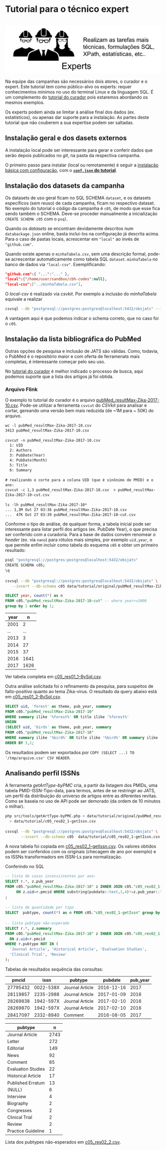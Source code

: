 # Tutorial para o técnico expert

&nbsp; ![](assets/experts.png)

Na equipe das campanhas são necessários dois atores, o curador e o expert. Este tutorial tem como público-alvo os experts: requer conhecimentos mínimos no uso do terminal Linux e da linguagem SQL. É um complemento do [tutorial do curador](tutorial-curador.md) pois estaremos abordando os mesmos exemplos.

Os experts podem ainda se limitar à análise final dos dados (ex. estatísticos), ou apenas dar suporte para a instalação. As partes deste tutorial que não couberem a sua expertise podem ser saltadas.

## Instalação geral e dos dasets externos

A instalação local pode ser interessante para gerar e conferir dados que serão depois publicados no *git*, na pasta da respectiva campanha.

O primeiro passo para instalar (local ou remotamente) é seguir a [instalação básica com configuração](https://github.com/datasets-br/sql-unifier#configurating), com o  **[`conf.json` do tutorial](../data/tutorial/conf.json)**.

## Instalação dos datasets da campanha

Os datasets de uso geral ficam no SQL SCHEMA `dataset`, e os datasets específicos (sem reuso) de cada campanha, ficam no respectivo dataset. No exemplo do tutorial o código da campanha é `c05`, de modo que esse fica sendo também o SCHEMA. Deve-se proceder manualmente a inicialização `CREATE SCHEMA c05` com o `psql`.

Quando os _datasets_ se encontram devidamente descritos num `databackage.json` online, basta inclui-los na configuração já descrita acima. Para o caso de pastas locais, acrescentar em `"local"` ao invés de `"github.com"`.

Quando existe apenas o `minhaTabela.csv`, sem uma descrição formal, pode-se acrescentar automaticamente como tabela SQL `dataset.minhaTabela` no banco de dados via `"local-csv"`. Exemplificando:

```json
"github.com":{ "...":"..." },
"local":{"/home/user/sandbox/cbh-codes":null},
"local-csv":["../minhaTabela.csv"],
```

O *local-csv* é realizado via *csvkit*. Por exemplo a inclusão do *minhaTabela* equivale a realizar

```sh
csvsql --db "postgresql://postgres:postgres@localhost:5432/obsjats" --insert --db-schema c05 minhatabela.csv
```
A vantagem aqui é que podemos indicar o schema correto, que no caso foi o `c05`.

## Instalação da lista bibliográfica do PubMed

Outras opções de pesquisa e inclusão de JATS são válidas. Como, todavia, o PubMed é o repositório maior e com oferta de ferramenats mais completas, é interessante começar pelo seu uso.

No [tutorial do curador](tutorial-curador.md) é melhor indicado o processo de busca, aqui podemos suporte que a lista dos artigos já foi obtida.

### Arquivo Flink
O exemplo to tutorial do curador é o arquivo [pubMed_resultMax-Zika-2017-10.csv](../data/tutorial/original/pubMed_resultMax-Zika-2017-10.csv).  Pode-se utilizar a ferramenta `csvcut` do *CSVkit* para analisar e cortar, gereando uma versão bem mais reduzida (de ~1M para ~ 50K) do arquivo.

```
wc -l pubMed_resultMax-Zika-2017-10.csv
3413 pubMed_resultMax-Zika-2017-10.csv

csvcut -n pubMed_resultMax-Zika-2017-10.csv
  1: UID
  2: Authors
  3: PubDate(Year)
  4: PubDate(Month)
  5: Title
  6: Summary

# realizando o corte para a coluna UID (que é sinônimo de PMID) e o ano:
csvcut -c 1,3 pubMed_resultMax-Zika-2017-10.csv  > pubMed_resultMax-Zika-2017-10-cut.csv

ls -lh pubMed_resultMax-Zika-2017-10*
... 1,3M Out 27 03:36 pubMed_resultMax-Zika-2017-10.csv
...  47K Out 27 03:39 pubMed_resultMax-Zika-2017-10-cut.csv
```

Conforme o tipo de análise, de qualquer forma, a tabela inicial pode ser interessante para listar perfil dos artigos (ex. PubDate Year), o que precisa ser conferido com a curadoria. Para a base de dados convém renomear o *header* (ex. via `nano`)  para rótulos mais simples, por exemplo `uid,year`, o que permite enfim incluir como tabela do esquema `c05` e obter um primeiro resultado:

```sh
psql "postgresql://postgres:postgres@localhost:5432/obsjats"
CREATE SCHEMA c05;
\q

csvsql --db "postgresql://postgres:postgres@localhost:5432/obsjats" \
   --insert --db-schema c05 data/tutorial/original/pubMed_resultMax-Zika-2017-10.csv
```

```sql
SELECT year, count(*) as n
FROM c05."pubMed_resultMax-Zika-2017-10-cut" -- where year>=2000
group by 1 order by 1;
```

year |  n   
-----|------
2001 |    2
...  |  ...
2013 |    3
2014 |   27
2015 |   37
2016 | 1641
2017 | 1626

Ver tabela completa em [c05_res01_1-BySql.csv](../data/tutorial/c05_res01_1-BySql.csv).

Outra análise solicitada foi o refinamento da pesquisa, para suspeitos de falto-positivo quanto ao tema Zika-virus. O resultado da query abaixo está em [c05_res01_2-BySql.csv](../data/tutorial/c05_res01_2-BySql.csv).

 ```sql
 SELECT uid, 'forest' as theme, pub_year, summary  
 FROM c05."pubMed_resultMax-Zika-2017-10"
 WHERE summary ilike '%forest%' OR title ilike '%forest%'
 UNION
 (SELECT uid, 'birds' as theme, pub_year, summary  
 FROM c05."pubMed_resultMax-Zika-2017-10"
 WHERE summary ilike '%bird%' OR title ilike '%bird%' OR summary ilike '%ornitholog%' OR title ilike '%ornitholog%')
 ORDER BY 3,1;
```
Os resultados podem ser exportados por `COPY (SELECT ...) TO '/tmp/arquivo.csv' CSV HEADER`.

## Analisando perfil ISSNs

A ferramenta *getArtType-byPMC*  cria, a partir da listagem dos PMIDs, uma tabela PMID-ISSN-Tipo-data, para termos, antes de se restringir ao JATS, um perfil da distribuição do universo de artigos entre as diferentes revitas. Como se baseia no uso de API pode ser demorado (da ordem de 10 minutos o milhar).

```sh
php src/tools/getArtType-byPMC.php < data/tutorial/original/pubMed_resultMax-Zika-2017-10.csv \
  > data/tutorial/c05_res02_1-getIssn.csv

csvsql --db "postgresql://postgres:postgres@localhost:5432/obsjats" \
       --insert --db-schema c05  data/tutorial/c05_res02_1-getIssn.csv  
```

A nova tabela foi copiada em [c05_res02_1-getIssn.csv](../../data/tutorial/c05_res02_1-getIssn.csv). Os valores obtidos podem ser conferidos com os originais (checagem de ano por exemplo) e os ISSNs transformadors em ISSN-Ls para normalização.

Conferindo no SQL

```sql
-- lista de casos inconsistentes por ano:
SELECT r.*, z.pub_year
FROM c05."pubMed_resultMax-Zika-2017-10" z INNER JOIN c05."c05_res02_1-getIssn" r
     ON z.uid=r.pmcid WHERE substring(pubdate::text,1,4)!=z.pub_year::text
;

-- lista de quantidade por tipo
SELECT  pubtype, count(*) as n FROM c05."c05_res02_1-getIssn" group by 1 order by 2 desc;

-- lista pubtype não-esperado
SELECT r.*, z.summary
FROM c05."pubMed_resultMax-Zika-2017-10" z INNER JOIN c05."c05_res02_1-getIssn" r
  ON z.uid=r.pmcid
WHERE r.pubtype NOT IN (
  'Journal Article', 'Historical Article', 'Evaluation Studies',
  'Clinical Trial', 'Review'
);
```
Tabelas de resultados  sequência das consultas:

pmcid   |   issn    |     pubtype     |  pubdate   | pub_year
----------|-----------|-----------------|------------|----------
27795432 | 0022-538X | Journal Article | 2016-12-16 |     2017
28119857 | 2235-2988 | Journal Article | 2017-01-09 |     2016
28269838 | 1942-597X | Journal Article | 2017-02-10 |     2016
28269870 | 1942-597X | Journal Article | 2017-02-10 |     2016
28417097 | 2332-8940 | Comment         | 2016-08-05 |     2017

pubtype       |  n   
--------------------|------
Journal Article    | 2743
Letter             |  272
Editorial          |  149
News               |   92
Comment            |   85
Evaluation Studies |   22
Historical Article |   17
Published Erratum  |   13
(NULL)|    6
Interview          |    4
Biography          |    2
Congresses         |    2
Clinical Trial     |    2
Review             |    2
Practice Guideline |    1

Lista dos pubtypes não-esperados em [c05_res02_2.csv](../../data/tutorial/c05_res02_2.csv).
